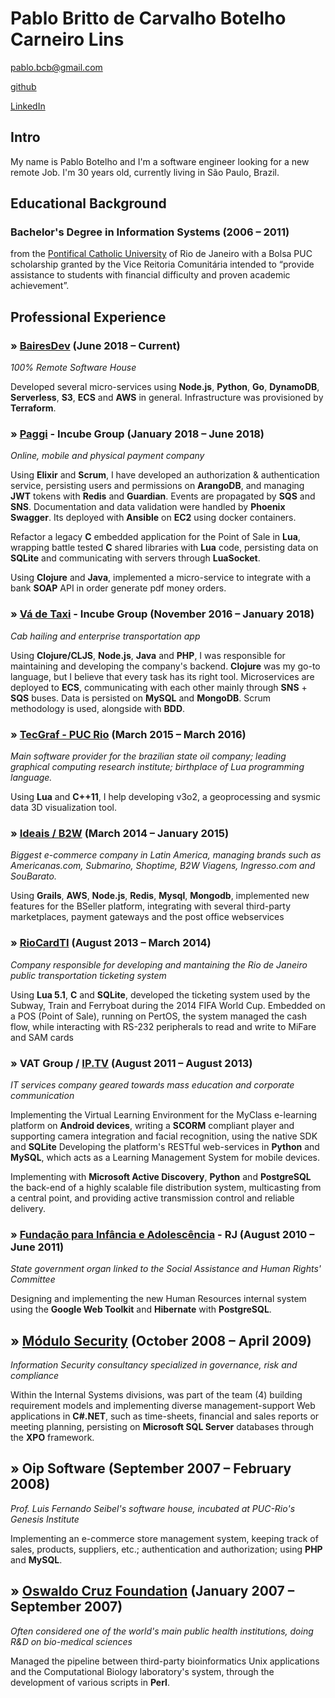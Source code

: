 # Pablo Britto de Carvalho Botelho Carneiro Lins
<pablo.bcb@gmail.com>


[github](https://github.com/pablobcb)

[LinkedIn](https://www.linkedin.com/in/pablo-botelho-lins/)

## Intro
My name is Pablo Botelho and I'm a software engineer looking for a new remote Job. I'm 30 years old, currently living in São Paulo, Brazil.

## Educational Background

### Bachelor's Degree in Information Systems (2006 – 2011)

from the [Pontifical Catholic University](http://www.puc-rio.br/english/) of Rio de Janeiro with a Bolsa PUC scholarship granted by the Vice Reitoria Comunitária intended to “provide assistance to students with financial difficulty and proven academic achievement”.

## Professional Experience

### » [BairesDev](https://www.bairesdev.com/) (June 2018 – Current) 
_100% Remote Software House_

Developed several micro-services using **Node.js**, **Python**, **Go**, **DynamoDB**, **Serverless**, **S3**, **ECS** and **AWS** in general. Infrastructure was provisioned by **Terraform**.

### » [Paggi](https://www.paggi.com/) - Incube Group (January 2018 – June 2018) 
_Online, mobile and physical payment company_

Using **Elixir** and **Scrum**, I have developed an authorization & authentication service, persisting users and permissions on **ArangoDB**, and managing **JWT** tokens with **Redis** and **Guardian**. Events are propagated by **SQS** and **SNS**. Documentation and data validation were handled by **Phoenix Swagger**. Its deployed with **Ansible** on **EC2** using docker containers. 

Refactor a legacy **C** embedded application for the Point of Sale in **Lua**, wrapping battle tested **C** shared libraries with **Lua** code, persisting data on **SQLite** and communicating with servers through **LuaSocket**.

Using **Clojure** and **Java**, implemented a micro-service to integrate with a bank **SOAP** API in order generate pdf money orders.

### » [Vá de Taxi](https://vadetaxi.com.br/) - Incube Group (November 2016 – January 2018)
_Cab hailing and enterprise transportation app_

Using **Clojure/CLJS**, **Node.js**, **Java** and **PHP**, I was responsible for maintaining and developing the company's backend. **Clojure** was my go-to language, but I believe that every task has its right tool. Microservices are deployed to **ECS**, communicating with each other mainly through **SNS** + **SQS** buses. Data is persisted on **MySQL** and **MongoDB**. Scrum methodology is used, alongside with **BDD**.

### » [TecGraf - PUC Rio](https://en.wikipedia.org/wiki/Lua_(programming_language)#History) (March 2015 – March 2016)
*Main software provider for the brazilian state oil company; leading graphical computing research institute; birthplace of Lua programming language.*

Using **Lua** and **C++11**, I help developing v3o2, a geoprocessing and sysmic data 3D visualization tool.

### » [Ideais / B2W](https://en.wikipedia.org/wiki/B2W) (March 2014 – January 2015) 
*Biggest e-commerce company in Latin America, managing brands such as Americanas.com, Submarino, Shoptime, B2W Viagens, Ingresso.com and SouBarato.*

Using **Grails**, **AWS**, **Node.js**, **Redis**, **Mysql**, **Mongodb**, implemented new features for the BSeller platform, integrating  with several third-party marketplaces, payment gateways and the post office webservices

### »  [RioCardTI](http://www.riocardti.com.br/) (August 2013 – March 2014)
*Company responsible for developing and mantaining the Rio de Janeiro public transportation ticketing system*

Using **Lua 5.1**, **C** and **SQLite**, developed the ticketing system used by the Subway, Train and Ferryboat during the 2014 FIFA World Cup. Embedded on a POS (Point of Sale), running on PertOS, the system managed the cash flow, while interacting with RS-232 peripherals to read and write to MiFare and SAM cards

### » VAT Group / [IP.TV](https://ip.tv) (August 2011 – August 2013)
*IT services company geared towards mass education and corporate communication*

Implementing the Virtual Learning Environment for the MyClass e-learning platform on **Android devices**, writing a **SCORM** compliant player and supporting camera integration and facial recognition, using the native SDK and **SQLite**
Developing the platform's RESTful web-services in **Python** and **MySQL**, which acts as a Learning Management System for mobile devices.

Implementing with **Microsoft Active Discovery**, **Python** and **PostgreSQL** the back-end of a highly scalable file distribution system, multicasting from a central point, and providing active transmission control and reliable delivery.

### » [Fundação para Infância e Adolescência](http://www.fia.rj.gov.br/) - RJ (August 2010 – June 2011)
*State government organ linked to the Social Assistance and Human Rights' Committee*

Designing and implementing the new Human Resources internal system using the **Google Web Toolkit** and **Hibernate** with **PostgreSQL**.

## » [Módulo Security](https://www.modulo.com.br/) (October 2008 – April 2009)
*Information Security consultancy specialized in governance, risk and compliance*

Within the Internal Systems divisions, was part of the team (4) building requirement models and implementing diverse management-support Web applications in **C#.NET**, such as time-sheets, financial and sales reports or meeting planning, persisting on **Microsoft SQL Server** databases through the **XPO** framework.

## » Oip Software (September 2007 – February 2008)
*Prof. Luis Fernando Seibel's software house, incubated at PUC-Rio's Genesis Institute*

Implementing an e-commerce store management system, keeping track of sales, products, suppliers, etc.; authentication and authorization; using **PHP** and **MySQL**.

## » [Oswaldo Cruz Foundation](https://en.wikipedia.org/wiki/Oswaldo_Cruz_Foundation) (January 2007 – September 2007)

*Often considered one of the world's main public health institutions, doing R&D on bio-medical sciences*

Managed the pipeline between third-party bioinformatics Unix applications and the Computational Biology laboratory's system, through the development of various scripts in **Perl**.
